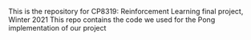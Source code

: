 This is the repository for CP8319: Reinforcement Learning final project, Winter 2021
This repo contains the code we used for the Pong implementation of our project

